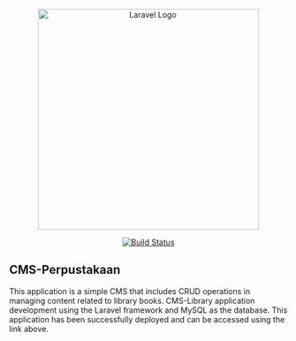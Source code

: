 <p align="center"><a href="https://perpustakaanrendy.000webhostapp.com/" target="_blank"><img src="https://e7.pngegg.com/pngimages/142/76/png-clipart-white-and-orange-book-logo-symbol-yellow-orange-logo-ibooks-orange-logo.png" width="400" alt="Laravel Logo"></a></p>

<p align="center">
<a href="https://perpustakaanrendy.000webhostapp.com/"><img src="https://github.com/laravel/framework/workflows/tests/badge.svg" alt="Build Status"></a>
</p>

## CMS-Perpustakaan

This application is a simple CMS that includes CRUD operations in managing content related to library books.
CMS-Library application development using the Laravel framework and MySQL as the database.
This application has been successfully deployed and can be accessed using the link above.
